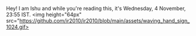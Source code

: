 Hey! I am Ishu and while you're reading this, it's Wednesday, 4 November, 23:55 IST.
<img height="64px" src="https://github.com/ir2010/ir2010/blob/main/assets/waving_hand_sign_1024.gif>
